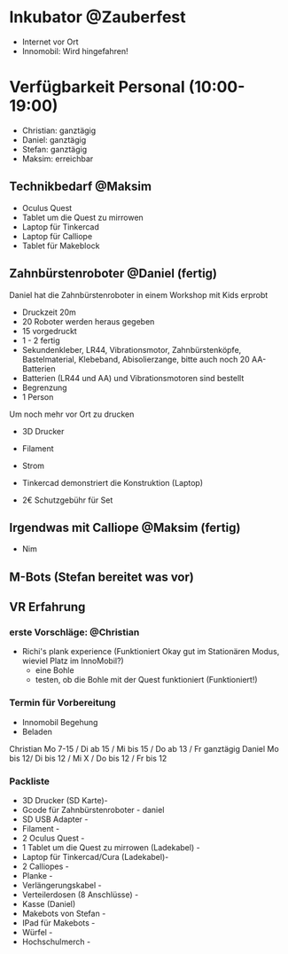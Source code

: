 # Inkubator @Zauberfest

- Internet vor Ort
- Innomobil: Wird hingefahren!

# Verfügbarkeit Personal (10:00-19:00)
- Christian: ganztägig
- Daniel: ganztägig
- Stefan: ganztägig
- Maksim: erreichbar


## Technikbedarf @Maksim
 - Oculus Quest
 - Tablet um die Quest zu mirrowen
 - Laptop für Tinkercad
 - Laptop für Calliope
 - Tablet für Makeblock

## Zahnbürstenroboter @Daniel (fertig)

Daniel hat die Zahnbürstenroboter in einem Workshop mit Kids erprobt

- Druckzeit 20m
- 20 Roboter werden heraus gegeben
- 15 vorgedruckt
- 1 - 2 fertig
- Sekundenkleber, LR44, Vibrationsmotor, Zahnbürstenköpfe, Bastelmaterial, Klebeband, Abisolierzange, bitte auch noch 20 AA-Batterien
- Batterien (LR44 und AA) und Vibrationsmotoren sind bestellt
- Begrenzung
- 1 Person

Um noch mehr vor Ort zu drucken
- 3D Drucker
- Filament
- Strom
- Tinkercad demonstriert die Konstruktion (Laptop)

- 2€ Schutzgebühr für Set


## Irgendwas mit Calliope @Maksim (fertig)
- Nim

## M-Bots (Stefan bereitet was vor)


## VR Erfahrung

### erste Vorschläge: @Christian
- Richi's plank experience (Funktioniert Okay gut im Stationären Modus, wieviel Platz im InnoMobil?)
    - eine Bohle
    - testen, ob die Bohle mit der Quest funktioniert (Funktioniert!)

### Termin für Vorbereitung
- Innomobil Begehung
- Beladen

Christian     Mo 7-15 / Di ab 15 / Mi bis 15 / Do ab 13 / Fr ganztägig
Daniel        Mo bis 12/ Di bis 12 / Mi X    / Do bis 12 / Fr bis 12 

### Packliste

- 3D Drucker (SD Karte)-
- Gcode für Zahnbürstenroboter - daniel
- SD USB Adapter -
- Filament -
- 2 Oculus Quest -
- 1 Tablet um die Quest zu mirrowen (Ladekabel) -
- Laptop für Tinkercad/Cura (Ladekabel)-
- 2 Calliopes -
- Planke -
- Verlängerungskabel -
- Verteilerdosen (8 Anschlüsse) -
- Kasse (Daniel)
- Makebots von Stefan -
- IPad für Makebots -
- Würfel -
- Hochschulmerch -



